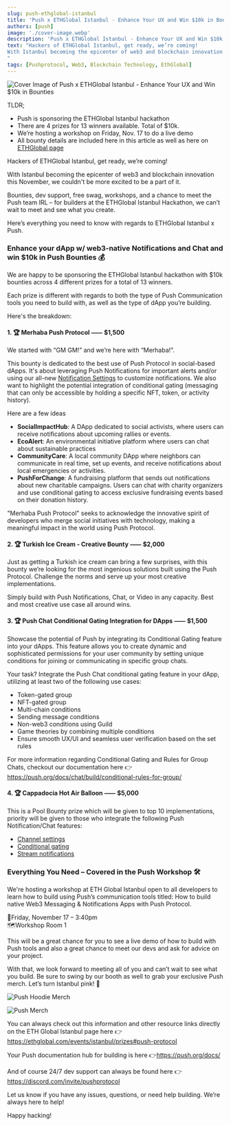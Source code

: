 ```yaml
---
slug: push-ethglobal-istanbul
title: 'Push x ETHGlobal Istanbul - Enhance Your UX and Win $10k in Bounties 🧿'
authors: [push]
image: './cover-image.webp'
description: 'Push x ETHGlobal Istanbul - Enhance Your UX and Win $10k in Bounties'
text: "Hackers of ETHGlobal Istanbul, get ready, we’re coming!
With Istanbul becoming the epicenter of web3 and blockchain innovation this November, we couldn't be more excited to be a part of it.
"
tags: [Pushprotocol, Web3, Blockchain Technology, EthGlobal]
---
```


![Cover Image of Push x ETHGlobal Istanbul - Enhance Your UX and Win $10k in Bounties](./cover-image.webp)

<!--truncate-->


TLDR;
- Push is sponsoring the ETHGlobal Istanbul hackathon
- There are 4 prizes for 13 winners available. Total of $10k.
- We’re hosting a workshop on Friday, Nov. 17 to do a live demo
- All bounty details are included here in this article as well as here on [ETHGlobal page](https://ethglobal.com/events/istanbul/prizes/push-protocol)


Hackers of ETHGlobal Istanbul, get ready, we’re coming!

With Istanbul becoming the epicenter of web3 and blockchain innovation this November, we couldn't be more excited to be a part of it.

Bounties, dev support, free swag, workshops, and a chance to meet the Push team IRL – for builders at the ETHGlobal Istanbul Hackathon, we can’t wait to meet and see what you create.

Here’s everything you need to know with regards to ETHGlobal Istanbul x Push.


### Enhance your dApp w/ web3-native Notifications and Chat and win $10k in Push Bounties 💰

We are happy to be sponsoring the ETHGlobal Istanbul hackathon with $10k bounties across 4 different prizes for a total of 13 winners.

Each prize is different with regards to both the type of Push Communication tools you need to build with, as well as the type of dApp you’re building.

Here's the breakdown:

#### 1. 🏆 Merhaba Push Protocol ⸺ $1,500


We started with “GM GM!” and we’re here with “Merhaba!”.


This bounty is dedicated to the best use of Push Protocol in social-based dApps. It's about leveraging Push Notifications for important alerts and/or using our all-new [Notification Settings](https://push.org/blog/introducing-notification-settings/) to customize notifications. We also want to highlight the potential integration of conditional gating (messaging that can only be accessible by holding a specific NFT, token, or activity history).


Here are a few ideas

- <b>SocialImpactHub</b>: A DApp dedicated to social activists, where users can receive notifications about upcoming rallies or events. 
- <b>EcoAlert</b>: An environmental initiative platform where users can chat about sustainable practices 
- <b>CommunityCare</b>: A local community DApp where neighbors can communicate in real time, set up events, and receive notifications about local emergencies or activities.
- <b>PushForChange</b>: A fundraising platform that sends out notifications about new charitable campaigns. Users can chat with charity organizers and use conditional gating to access exclusive fundraising events based on their donation history. 

"Merhaba Push Protocol" seeks to acknowledge the innovative spirit of developers who merge social initiatives with technology, making a meaningful impact in the world using Push Protocol.

#### 2. 🏆 Turkish Ice Cream - Creative Bounty ⸺ $2,000


Just as getting a Turkish ice cream can bring a few surprises, with this bounty we’re looking for the most ingenious solutions built using the Push Protocol. Challenge the norms and serve up your most creative implementations.


Simply build with Push Notifications, Chat, or Video in any capacity. Best and most creative use case all around wins.

#### 3. 🏆 Push Chat Conditional Gating Integration for DApps ⸺ $1,500


Showcase the potential of Push by integrating its Conditional Gating feature into your dApps. This feature allows you to create dynamic and sophisticated permissions for your user community by setting unique conditions for joining or communicating in specific group chats.


Your task? Integrate the Push Chat conditional gating feature in your dApp, utilizing at least two of the following use cases: 


- Token-gated group
- NFT-gated group
- Multi-chain conditions
- Sending message conditions 
- Non-web3 conditions using Guild 
- Game theories by combining multiple conditions
- Ensure smooth UX/UI and seamless user verification based on the set rules

For more information regarding Conditional Gating and Rules for Group Chats, checkout our documentation here 👉https://push.org/docs/chat/build/conditional-rules-for-group/

#### 4. 🏆 Cappadocia Hot Air Balloon ⸺ $5,000


This is a Pool Bounty prize which will be given to top 10 implementations, priority will be given to those who integrate the following Push Notification/Chat features:

- [Channel settings](https://push.org/docs/notifications/build/create-channel-settings/)
- [Conditional gating](https://push.org/docs/chat/build/conditional-rules-for-group/)
- [Stream notifications](https://push.org/docs/notifications/build/stream-notifications/)

### Everything You Need – Covered in the Push Workshop 🛠️


We're hosting a workshop at ETH Global Istanbul open to all developers to learn how to build using Push’s communication tools titled: How to build native Web3 Messaging & Notifications Apps with Push Protocol.


📅Friday, November 17 – 3:40pm <br/> 
🗺️Workshop Room 1


This will be a great chance for you to see a live demo of how to build with Push tools and also a great chance to meet our devs and ask for advice on your project.


With that, we look forward to meeting all of you and can’t wait to see what you build. Be sure to swing by our booth as well to grab your exclusive Push merch. Let’s turn Istanbul pink! 🩷


<div style={{display: 'flex', flexDirection: 'row', gap: '20px'}}>

![Push Hoodie Merch](./image-one.webp)

![Push Merch](./image-two.webp)

</div>


You can always check out this information and other resource links directly on the ETH Global Istanbul page here 👉 https://ethglobal.com/events/istanbul/prizes#push-protocol


Your Push documentation hub for building is here 👉https://push.org/docs/


And of course 24/7 dev support can always be found here 👉https://discord.com/invite/pushprotocol

Let us know if you have any issues, questions, or need help building. We’re always here to help!

Happy hacking!




